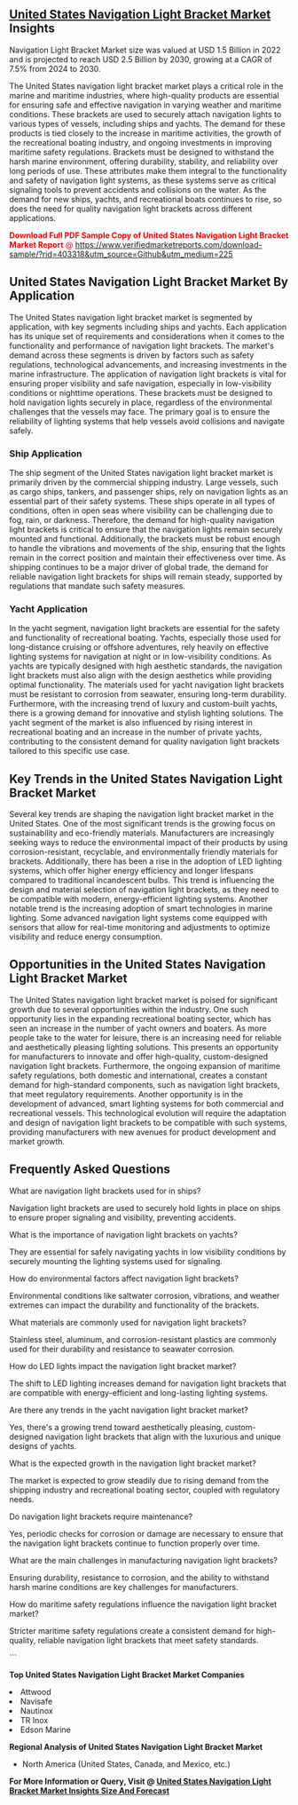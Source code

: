 <h2><a href="https://www.verifiedmarketreports.com/download-sample/?rid=403318&amp;utm_source=Github&amp;utm_medium=225" target="_blank">United States Navigation Light Bracket Market</a> Insights</h2><p>Navigation Light Bracket Market size was valued at USD 1.5 Billion in 2022 and is projected to reach USD 2.5 Billion by 2030, growing at a CAGR of 7.5% from 2024 to 2030.</p><p> <p>The United States navigation light bracket market plays a critical role in the marine and maritime industries, where high-quality products are essential for ensuring safe and effective navigation in varying weather and maritime conditions. These brackets are used to securely attach navigation lights to various types of vessels, including ships and yachts. The demand for these products is tied closely to the increase in maritime activities, the growth of the recreational boating industry, and ongoing investments in improving maritime safety regulations. Brackets must be designed to withstand the harsh marine environment, offering durability, stability, and reliability over long periods of use. These attributes make them integral to the functionality and safety of navigation light systems, as these systems serve as critical signaling tools to prevent accidents and collisions on the water. As the demand for new ships, yachts, and recreational boats continues to rise, so does the need for quality navigation light brackets across different applications. <p><span class=""><span style="color: #ff0000;"><strong>Download Full PDF Sample Copy of United States Navigation Light Bracket Market Report</strong> @ </span><a href="https://www.verifiedmarketreports.com/download-sample/?rid=403318&amp;utm_source=Github&amp;utm_medium=225" target="_blank">https://www.verifiedmarketreports.com/download-sample/?rid=403318&amp;utm_source=Github&amp;utm_medium=225</a></span></p></p> <h2>United States Navigation Light Bracket Market By Application</h2> <p>The United States navigation light bracket market is segmented by application, with key segments including ships and yachts. Each application has its unique set of requirements and considerations when it comes to the functionality and performance of navigation light brackets. The market's demand across these segments is driven by factors such as safety regulations, technological advancements, and increasing investments in the marine infrastructure. The application of navigation light brackets is vital for ensuring proper visibility and safe navigation, especially in low-visibility conditions or nighttime operations. These brackets must be designed to hold navigation lights securely in place, regardless of the environmental challenges that the vessels may face. The primary goal is to ensure the reliability of lighting systems that help vessels avoid collisions and navigate safely. <h3>Ship Application</h3> <p>The ship segment of the United States navigation light bracket market is primarily driven by the commercial shipping industry. Large vessels, such as cargo ships, tankers, and passenger ships, rely on navigation lights as an essential part of their safety systems. These ships operate in all types of conditions, often in open seas where visibility can be challenging due to fog, rain, or darkness. Therefore, the demand for high-quality navigation light brackets is critical to ensure that the navigation lights remain securely mounted and functional. Additionally, the brackets must be robust enough to handle the vibrations and movements of the ship, ensuring that the lights remain in the correct position and maintain their effectiveness over time. As shipping continues to be a major driver of global trade, the demand for reliable navigation light brackets for ships will remain steady, supported by regulations that mandate such safety measures. <h3>Yacht Application</h3> <p>In the yacht segment, navigation light brackets are essential for the safety and functionality of recreational boating. Yachts, especially those used for long-distance cruising or offshore adventures, rely heavily on effective lighting systems for navigation at night or in low-visibility conditions. As yachts are typically designed with high aesthetic standards, the navigation light brackets must also align with the design aesthetics while providing optimal functionality. The materials used for yacht navigation light brackets must be resistant to corrosion from seawater, ensuring long-term durability. Furthermore, with the increasing trend of luxury and custom-built yachts, there is a growing demand for innovative and stylish lighting solutions. The yacht segment of the market is also influenced by rising interest in recreational boating and an increase in the number of private yachts, contributing to the consistent demand for quality navigation light brackets tailored to this specific use case. <h2>Key Trends in the United States Navigation Light Bracket Market</h2> <p>Several key trends are shaping the navigation light bracket market in the United States. One of the most significant trends is the growing focus on sustainability and eco-friendly materials. Manufacturers are increasingly seeking ways to reduce the environmental impact of their products by using corrosion-resistant, recyclable, and environmentally friendly materials for brackets. Additionally, there has been a rise in the adoption of LED lighting systems, which offer higher energy efficiency and longer lifespans compared to traditional incandescent bulbs. This trend is influencing the design and material selection of navigation light brackets, as they need to be compatible with modern, energy-efficient lighting systems. Another notable trend is the increasing adoption of smart technologies in marine lighting. Some advanced navigation light systems come equipped with sensors that allow for real-time monitoring and adjustments to optimize visibility and reduce energy consumption. <h2>Opportunities in the United States Navigation Light Bracket Market</h2> <p>The United States navigation light bracket market is poised for significant growth due to several opportunities within the industry. One such opportunity lies in the expanding recreational boating sector, which has seen an increase in the number of yacht owners and boaters. As more people take to the water for leisure, there is an increasing need for reliable and aesthetically pleasing lighting solutions. This presents an opportunity for manufacturers to innovate and offer high-quality, custom-designed navigation light brackets. Furthermore, the ongoing expansion of maritime safety regulations, both domestic and international, creates a constant demand for high-standard components, such as navigation light brackets, that meet regulatory requirements. Another opportunity is in the development of advanced, smart lighting systems for both commercial and recreational vessels. This technological evolution will require the adaptation and design of navigation light brackets to be compatible with such systems, providing manufacturers with new avenues for product development and market growth. <h2>Frequently Asked Questions</h2> <p>What are navigation light brackets used for in ships?</p> <p>Navigation light brackets are used to securely hold lights in place on ships to ensure proper signaling and visibility, preventing accidents.</p> <p>What is the importance of navigation light brackets on yachts?</p> <p>They are essential for safely navigating yachts in low visibility conditions by securely mounting the lighting systems used for signaling.</p> <p>How do environmental factors affect navigation light brackets?</p> <p>Environmental conditions like saltwater corrosion, vibrations, and weather extremes can impact the durability and functionality of the brackets.</p> <p>What materials are commonly used for navigation light brackets?</p> <p>Stainless steel, aluminum, and corrosion-resistant plastics are commonly used for their durability and resistance to seawater corrosion.</p> <p>How do LED lights impact the navigation light bracket market?</p> <p>The shift to LED lighting increases demand for navigation light brackets that are compatible with energy-efficient and long-lasting lighting systems.</p> <p>Are there any trends in the yacht navigation light bracket market?</p> <p>Yes, there's a growing trend toward aesthetically pleasing, custom-designed navigation light brackets that align with the luxurious and unique designs of yachts.</p> <p>What is the expected growth in the navigation light bracket market?</p> <p>The market is expected to grow steadily due to rising demand from the shipping industry and recreational boating sector, coupled with regulatory needs.</p> <p>Do navigation light brackets require maintenance?</p> <p>Yes, periodic checks for corrosion or damage are necessary to ensure that the navigation light brackets continue to function properly over time.</p> <p>What are the main challenges in manufacturing navigation light brackets?</p> <p>Ensuring durability, resistance to corrosion, and the ability to withstand harsh marine conditions are key challenges for manufacturers.</p> <p>How do maritime safety regulations influence the navigation light bracket market?</p> <p>Stricter maritime safety regulations create a consistent demand for high-quality, reliable navigation light brackets that meet safety standards.</p> ```</p><p><strong>Top United States Navigation Light Bracket Market Companies</strong></p><div data-test-id=""><p><li>Attwood</li><li> Navisafe</li><li> Nautinox</li><li> TR Inox</li><li> Edson Marine</li></p><div><strong>Regional Analysis of&nbsp;United States Navigation Light Bracket Market</strong></div><ul><li dir="ltr"><p dir="ltr">North America&nbsp;(United States, Canada, and Mexico, etc.)</p></li></ul><p><strong>For More Information or Query, Visit @&nbsp;</strong><strong><a href="https://www.verifiedmarketreports.com/product/navigation-light-bracket-market/?utm_source=Github&amp;utm_medium=225" target="_blank">United States Navigation Light Bracket Market Insights Size And Forecast</a></strong></p></div>
